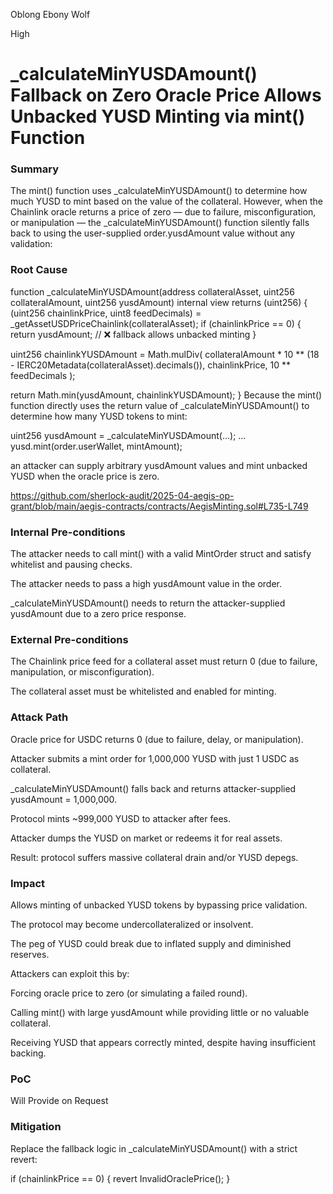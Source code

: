 Oblong Ebony Wolf

High

# _calculateMinYUSDAmount() Fallback on Zero Oracle Price Allows Unbacked YUSD Minting via mint() Function

### Summary

The mint() function uses _calculateMinYUSDAmount() to determine how much YUSD to mint based on the value of the collateral. However, when the Chainlink oracle returns a price of zero — due to failure, misconfiguration, or manipulation — the _calculateMinYUSDAmount() function silently falls back to using the user-supplied order.yusdAmount value without any validation:

### Root Cause

function _calculateMinYUSDAmount(address collateralAsset, uint256 collateralAmount, uint256 yusdAmount)
  internal view returns (uint256)
{
  (uint256 chainlinkPrice, uint8 feedDecimals) = _getAssetUSDPriceChainlink(collateralAsset);
  if (chainlinkPrice == 0) {
    return yusdAmount; // ❌ fallback allows unbacked minting
  }

  uint256 chainlinkYUSDAmount = Math.mulDiv(
    collateralAmount * 10 ** (18 - IERC20Metadata(collateralAsset).decimals()),
    chainlinkPrice,
    10 ** feedDecimals
  );

  return Math.min(yusdAmount, chainlinkYUSDAmount);
}
Because the mint() function directly uses the return value of _calculateMinYUSDAmount() to determine how many YUSD tokens to mint:


uint256 yusdAmount = _calculateMinYUSDAmount(...);
...
yusd.mint(order.userWallet, mintAmount);


an attacker can supply arbitrary yusdAmount values and mint unbacked YUSD when the oracle price is zero.


https://github.com/sherlock-audit/2025-04-aegis-op-grant/blob/main/aegis-contracts/contracts/AegisMinting.sol#L735-L749

### Internal Pre-conditions

The attacker needs to call mint() with a valid MintOrder struct and satisfy whitelist and pausing checks.

The attacker needs to pass a high yusdAmount value in the order.

_calculateMinYUSDAmount() needs to return the attacker-supplied yusdAmount due to a zero price response.

### External Pre-conditions

The Chainlink price feed for a collateral asset must return 0 (due to failure, manipulation, or misconfiguration).

The collateral asset must be whitelisted and enabled for minting.





### Attack Path

Oracle price for USDC returns 0 (due to failure, delay, or manipulation).

Attacker submits a mint order for 1,000,000 YUSD with just 1 USDC as collateral.

_calculateMinYUSDAmount() falls back and returns attacker-supplied yusdAmount = 1,000,000.

Protocol mints ~999,000 YUSD to attacker after fees.

Attacker dumps the YUSD on market or redeems it for real assets.

Result: protocol suffers massive collateral drain and/or YUSD depegs.



### Impact

Allows minting of unbacked YUSD tokens by bypassing price validation.

The protocol may become undercollateralized or insolvent.

The peg of YUSD could break due to inflated supply and diminished reserves.

Attackers can exploit this by:

Forcing oracle price to zero (or simulating a failed round).

Calling mint() with large yusdAmount while providing little or no valuable collateral.

Receiving YUSD that appears correctly minted, despite having insufficient backing.

### PoC

Will Provide on Request

### Mitigation

Replace the fallback logic in _calculateMinYUSDAmount() with a strict revert:

if (chainlinkPrice == 0) {
  revert InvalidOraclePrice();
}